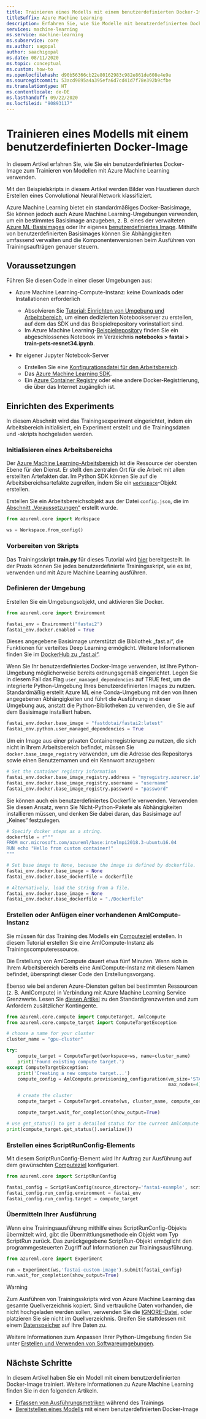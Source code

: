 ```yaml
---
title: Trainieren eines Modells mit einem benutzerdefinierten Docker-Image
titleSuffix: Azure Machine Learning
description: Erfahren Sie, wie Sie Modelle mit benutzerdefinierten Docker-Images in Azure Machine Learning trainieren.
services: machine-learning
ms.service: machine-learning
ms.subservice: core
ms.author: sagopal
author: saachigopal
ms.date: 08/11/2020
ms.topic: conceptual
ms.custom: how-to
ms.openlocfilehash: d90b56366cb22e80162983c982e861de608e4e9e
ms.sourcegitcommit: 53acd9895a4a395efa6d7cd41d7f78e392b9cfbe
ms.translationtype: HT
ms.contentlocale: de-DE
ms.lasthandoff: 09/22/2020
ms.locfileid: "90893117"
---
```

# <a name="train-a-model-using-a-custom-docker-image"></a>Trainieren eines Modells mit einem benutzerdefinierten Docker-Image

In diesem Artikel erfahren Sie, wie Sie ein benutzerdefiniertes Docker-Image zum Trainieren von Modellen mit Azure Machine Learning verwenden. 

Mit den Beispielskripts in diesem Artikel werden Bilder von Haustieren durch Erstellen eines Convolutional Neural Network klassifiziert. 

Azure Machine Learning bietet ein standardmäßiges Docker-Basisimage, Sie können jedoch auch Azure Machine Learning-Umgebungen verwenden, um ein bestimmtes Basisimage anzugeben, z. B. eines der verwalteten [Azure ML-Basisimages](https://github.com/Azure/AzureML-Containers) oder Ihr eigenes [benutzerdefiniertes Image](how-to-deploy-custom-docker-image.md#create-a-custom-base-image). Mithilfe von benutzerdefinierten Basisimages können Sie Abhängigkeiten umfassend verwalten und die Komponentenversionen beim Ausführen von Trainingsaufträgen genauer steuern. 

## <a name="prerequisites"></a>Voraussetzungen 
Führen Sie diesen Code in einer dieser Umgebungen aus:
* Azure Machine Learning-Compute-Instanz: keine Downloads oder Installationen erforderlich
    * Absolvieren Sie [Tutorial: Einrichten von Umgebung und Arbeitsbereich](tutorial-1st-experiment-sdk-setup.md), um einen dedizierten Notebookserver zu erstellen, auf dem das SDK und das Beispielrepository vorinstalliert sind.
    * Im Azure Machine Learning-[Beispielrepository](https://github.com/Azure/azureml-examples) finden Sie ein abgeschlossenes Notebook im Verzeichnis **notebooks > fastai > train-pets-resnet34.ipynb**. 

* Ihr eigener Jupyter Notebook-Server
    * Erstellen Sie eine [Konfigurationsdatei für den Arbeitsbereich](how-to-configure-environment.md#workspace).
    * Das [Azure Machine Learning SDK](https://docs.microsoft.com/python/api/overview/azure/ml/install?view=azure-ml-py&preserve-view=true). 
    * Ein [Azure Container Registry](/azure/container-registry) oder eine andere Docker-Registrierung, die über das Internet zugänglich ist.

## <a name="set-up-the-experiment"></a>Einrichten des Experiments 
In diesem Abschnitt wird das Trainingsexperiment eingerichtet, indem ein Arbeitsbereich initialisiert, ein Experiment erstellt und die Trainingsdaten und -skripts hochgeladen werden.

### <a name="initialize-a-workspace"></a>Initialisieren eines Arbeitsbereichs
Der [Azure Machine Learning-Arbeitsbereich](concept-workspace.md) ist die Ressource der obersten Ebene für den Dienst. Er stellt den zentralen Ort für die Arbeit mit allen erstellten Artefakten dar. Im Python SDK können Sie auf die Arbeitsbereichsartefakte zugreifen, indem Sie ein [`workspace`](https://docs.microsoft.com/python/api/azureml-core/azureml.core.workspace.workspace?view=azure-ml-py&preserve-view=true)-Objekt erstellen.

Erstellen Sie ein Arbeitsbereichsobjekt aus der Datei `config.json`, die im [Abschnitt „Voraussetzungen“](#prerequisites) erstellt wurde.

```Python
from azureml.core import Workspace

ws = Workspace.from_config()
```

### <a name="prepare-scripts"></a>Vorbereiten von Skripts
Das Trainingsskript **train.py** für dieses Tutorial wird [hier](https://github.com/Azure/azureml-examples/blob/main/code/models/fastai/pets-resnet34/train.py) bereitgestellt. In der Praxis können Sie jedes benutzerdefinierte Trainingsskript, wie es ist, verwenden und mit Azure Machine Learning ausführen.

### <a name="define-your-environment"></a>Definieren der Umgebung
Erstellen Sie ein Umgebungsobjekt, und aktivieren Sie Docker. 

```python
from azureml.core import Environment

fastai_env = Environment("fastai2")
fastai_env.docker.enabled = True
```

Dieses angegebene Basisimage unterstützt die Bibliothek „fast.ai“, die Funktionen für verteiltes Deep Learning ermöglicht. Weitere Informationen finden Sie im [DockerHub zu „fast.ai“](https://hub.docker.com/u/fastdotai). 

Wenn Sie Ihr benutzerdefiniertes Docker-Image verwenden, ist Ihre Python-Umgebung möglicherweise bereits ordnungsgemäß eingerichtet. Legen Sie in diesem Fall das Flag `user_managed_dependencies` auf TRUE fest, um die integrierte Python-Umgebung Ihres benutzerdefinierten Images zu nutzen. Standardmäßig erstellt Azure ML eine Conda-Umgebung mit den von Ihnen angegebenen Abhängigkeiten und führt die Ausführung in dieser Umgebung aus, anstatt die Python-Bibliotheken zu verwenden, die Sie auf dem Basisimage installiert haben.

```python
fastai_env.docker.base_image = "fastdotai/fastai2:latest"
fastai_env.python.user_managed_dependencies = True
```

Um ein Image aus einer privaten Containerregistrierung zu nutzen, die sich nicht in Ihrem Arbeitsbereich befindet, müssen Sie `docker.base_image_registry` verwenden, um die Adresse des Repositorys sowie einen Benutzernamen und ein Kennwort anzugeben:

```python
# Set the container registry information
fastai_env.docker.base_image_registry.address = "myregistry.azurecr.io"
fastai_env.docker.base_image_registry.username = "username"
fastai_env.docker.base_image_registry.password = "password"
```

Sie können auch ein benutzerdefiniertes Dockerfile verwenden. Verwenden Sie diesen Ansatz, wenn Sie Nicht-Python-Pakete als Abhängigkeiten installieren müssen, und denken Sie dabei daran, das Basisimage auf „Keines“ festzulegen.

```python 
# Specify docker steps as a string. 
dockerfile = r"""
FROM mcr.microsoft.com/azureml/base:intelmpi2018.3-ubuntu16.04
RUN echo "Hello from custom container!"
"""

# Set base image to None, because the image is defined by dockerfile.
fastai_env.docker.base_image = None
fastai_env.docker.base_dockerfile = dockerfile

# Alternatively, load the string from a file.
fastai_env.docker.base_image = None
fastai_env.docker.base_dockerfile = "./Dockerfile"
```

### <a name="create-or-attach-existing-amlcompute"></a>Erstellen oder Anfügen einer vorhandenen AmlCompute-Instanz
Sie müssen für das Training des Modells ein [Computeziel](concept-azure-machine-learning-architecture.md#compute-targets) erstellen. In diesem Tutorial erstellen Sie eine AmlCompute-Instanz als Trainingscomputeressource.

Die Erstellung von AmlCompute dauert etwa fünf Minuten. Wenn sich in Ihrem Arbeitsbereich bereits eine AmlCompute-Instanz mit diesem Namen befindet, überspringt dieser Code den Erstellungsvorgang.

Ebenso wie bei anderen Azure-Diensten gelten bei bestimmten Ressourcen (z. B. AmlCompute) in Verbindung mit Azure Machine Learning Service Grenzwerte. Lesen Sie [diesen Artikel](how-to-manage-quotas.md) zu den Standardgrenzwerten und zum Anfordern zusätzlicher Kontingente. 

```python
from azureml.core.compute import ComputeTarget, AmlCompute
from azureml.core.compute_target import ComputeTargetException

# choose a name for your cluster
cluster_name = "gpu-cluster"

try:
    compute_target = ComputeTarget(workspace=ws, name=cluster_name)
    print('Found existing compute target.')
except ComputeTargetException:
    print('Creating a new compute target...')
    compute_config = AmlCompute.provisioning_configuration(vm_size='STANDARD_NC6',
                                                           max_nodes=4)

    # create the cluster
    compute_target = ComputeTarget.create(ws, cluster_name, compute_config)

    compute_target.wait_for_completion(show_output=True)

# use get_status() to get a detailed status for the current AmlCompute
print(compute_target.get_status().serialize())
```

### <a name="create-a-scriptrunconfig"></a>Erstellen eines ScriptRunConfig-Elements
Mit diesem ScriptRunConfig-Element wird Ihr Auftrag zur Ausführung auf dem gewünschten [Computeziel](how-to-set-up-training-targets.md) konfiguriert.

```python
from azureml.core import ScriptRunConfig

fastai_config = ScriptRunConfig(source_directory='fastai-example', script='train.py')
fastai_config.run_config.environment = fastai_env
fastai_config.run_config.target = compute_target
```

### <a name="submit-your-run"></a>Übermitteln Ihrer Ausführung
Wenn eine Trainingsausführung mithilfe eines ScriptRunConfig-Objekts übermittelt wird, gibt die Übermittlungsmethode ein Objekt vom Typ ScriptRun zurück. Das zurückgegebene ScriptRun-Objekt ermöglicht den programmgesteuerten Zugriff auf Informationen zur Trainingsausführung. 

```python
from azureml.core import Experiment

run = Experiment(ws,'fastai-custom-image').submit(fastai_config)
run.wait_for_completion(show_output=True)
```

> [!WARNING]
> Zum Ausführen von Trainingsskripts wird von Azure Machine Learning das gesamte Quellverzeichnis kopiert. Sind vertrauliche Daten vorhanden, die nicht hochgeladen werden sollen, verwenden Sie die [IGNORE-Datei](how-to-save-write-experiment-files.md#storage-limits-of-experiment-snapshots), oder platzieren Sie sie nicht im Quellverzeichnis. Greifen Sie stattdessen mit einem [Datenspeicher](https://docs.microsoft.com/python/api/azureml-core/azureml.data?view=azure-ml-py&preserve-view=true) auf Ihre Daten zu.

Weitere Informationen zum Anpassen Ihrer Python-Umgebung finden Sie unter [Erstellen und Verwenden von Softwareumgebungen](how-to-use-environments.md). 

## <a name="next-steps"></a>Nächste Schritte
In diesem Artikel haben Sie ein Modell mit einem benutzerdefinierten Docker-Image trainiert. Weitere Informationen zu Azure Machine Learning finden Sie in den folgenden Artikeln.
* [Erfassen von Ausführungsmetriken](how-to-track-experiments.md) während des Trainings
* [Bereitstellen eines Modells](how-to-deploy-custom-docker-image.md) mit einem benutzerdefinierten Docker-Image
